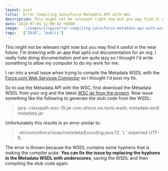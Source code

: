```yaml
---
layout: post
title:  Error Compiling Salesforce Metadata API with WSC
description: This might not be relevant right now but you may find it useful in the near future. Im tinkering with an app that spits out documentation for an org. I really hate doing documentation and am quite lazy so I thought Id write something to allow my computer to do my work for me.  I ran into a small issue when trying to compile the Metadata WSDL with the  Force.com Web Services Connector so I thought Id post my fix. So to use the Metadata API with the WSC, first download the Metadata WSDL from your 
date: 2010-07-01 11:00:52 +0300
image:  '/images/slugs/error-compiling-salesforce-metadata-api-with-wsc.jpg'
tags:   ["2010", "public"]
---
```

<p style="clear: both">This might not be relevant right now but you may find it useful in the near future. I'm tinkering with an app that spits out documentation for an org. I really hate doing documentation and am quite lazy so I thought I'd write something to allow my computer to do my work for me. </p><p style="clear: both">I ran into a small issue when trying to compile the Metadata WSDL with the <a href="http://code.google.com/p/sfdc-wsc/" target="_blank">Force.com Web Services Connector</a> so I thought I'd post my fix.</p><p style="clear: both">So to use the Metadata API with the WSC, first download the Metadata WSDL from your org and the latest <a href="http://code.google.com/p/sfdc-wsc/downloads/list" target="_blank">WSC jar from the project</a>. Now issue something like the following to generate the stub code from the WSDL:</p><blockquote style="clear: both"><p style="clear: both">java -classpath wsc-19.jar com.sforce.ws.tools.wsdlc metadata.wsdl metadata.jar</p></blockquote><p style="clear: both">Unfortunately this results in an error similar to:</p><blockquote style="clear: both"><p style="clear: both">-dir/com/sforce/soap/metadata/Encoding.java:12: '} ' expected UTF-8,</p></blockquote><p style="clear: both">The error is thrown because the WSDL contains some hyphens that is making the compiler puke. <strong>You can fix the issue by replacing the hyphens in the Metadata WSDL with underscores</strong>, saving the WSDL and then compiling the stub code again. </p>
